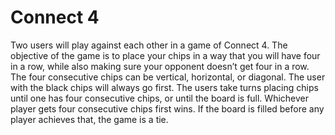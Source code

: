 # Connect 4

Two users will play against each other in a game of Connect 4. The objective of the game is to place your chips in a way that you will have four in a row, while also making sure your opponent doesn’t get four in a row. The four consecutive chips can be vertical, horizontal, or diagonal. The user with the black chips will always go first. The users take turns placing chips until one has four consecutive chips, or until the board is full. Whichever player gets four consecutive chips first wins. If the board is filled before any player achieves that, the game is a tie.
